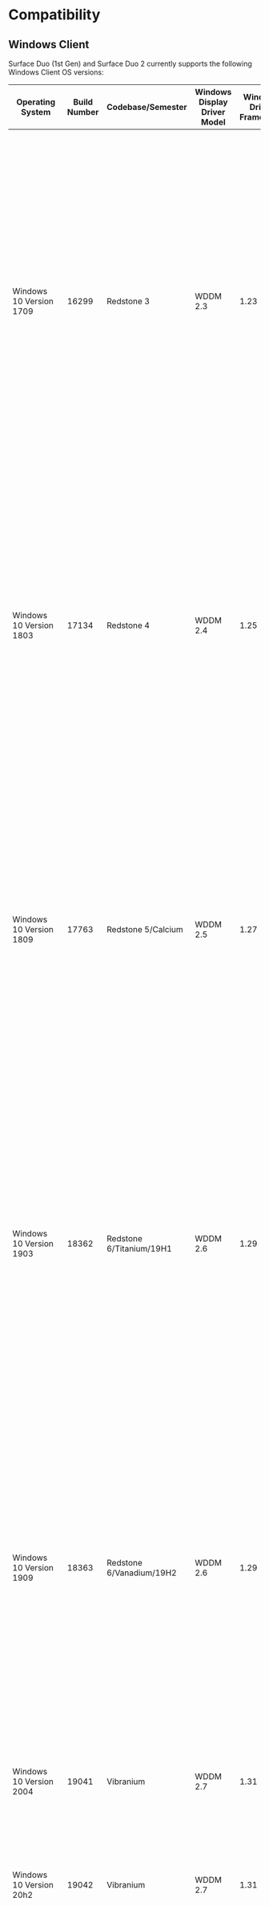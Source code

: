 # Compatibility

## Windows Client

Surface Duo (1st Gen) and Surface Duo 2 currently supports the following Windows Client OS versions:

| Operating System                   | Build Number | Codebase/Semester        | Windows Display Driver Model | Windows Driver Framework | Surface Duo (1st Gen) Supported? | Surface Duo 2 Supported? | Notes for Surface Duo (1st Gen) | Notes for Surface Duo 2 |
|------------------------------------|--------------|--------------------------|------------------------------|--------------------------|----------------------------------|--------------------------|---------------------------------|-------------------------|
| Windows 10 Version 1709            | 16299        | Redstone 3               | WDDM 2.3                     | 1.23                     | ❌                               | ❌                      | While this version fully supports the SoC Core hardware (Timer, Interrupt Controller etc...), the WDF versions supported predate 2.25. Therefore, drivers built using newer WDF versions (like the current ones) will not run on this version without severe modifications. Versions higher fully work due to the "build on older, run on newer" principle. For more information, read [this documentation](https://learn.microsoft.com/en-us/windows-hardware/drivers/wdf/building-a-wdf-driver-for-multiple-versions-of-windows) on the subject. | This version of Windows does not support the System on Chip (SoC) |
| Windows 10 Version 1803            | 17134        | Redstone 4               | WDDM 2.4                     | 1.25                     | ⚠️                               | ❌                      | This version of Windows uses the Windows Display Driver Model version 2.4. The current GPU driver supports WDDM 2.6 as a strict minimum. So GPU acceleration, and both displays will not be working. Only the left display will be working thanks to the UEFI framebuffer support. Some issues are presents in regards to subsystems and cellular as well. | This version of Windows does not support the System on Chip (SoC) |
| Windows 10 Version 1809            | 17763        | Redstone 5/Calcium       | WDDM 2.5                     | 1.27                     | ⚠️                               | ❌                      | This version of Windows uses the Windows Display Driver Model version 2.5. The current GPU driver supports WDDM 2.6 as a strict minimum. So GPU acceleration, and both displays will not be working. Only the left display will be working thanks to the UEFI framebuffer support. Some issues are presents in regards to subsystems and cellular as well. | This version of Windows does not support the System on Chip (SoC) |
| Windows 10 Version 1903            | 18362        | Redstone 6/Titanium/19H1 | WDDM 2.6                     | 1.29                     | ⚠️                               | ❌                      | This version of Windows is not actively tested or developped against anymore and may suffer from some intermittent compatibility issues with newer Driver Releases. It is however meant to have the same hardware support as newer versions of Windows. It can also be used to reieve the ICan0 value to setup phone / cellular call binding on newer versions of Windows. | This version of Windows does not support the System on Chip (SoC) |
| Windows 10 Version 1909            | 18363        | Redstone 6/Vanadium/19H2 | WDDM 2.6                     | 1.29                     | ⚠️                               | ❌                      | This version of Windows is not actively tested or developped against anymore and may suffer from some intermittent compatibility issues with newer Driver Releases. It is however meant to have the same hardware support as newer versions of Windows. It can also be used to reieve the ICan0 value to setup phone / cellular call binding on newer versions of Windows. | This version of Windows does not support the System on Chip (SoC) |
| Windows 10 Version 2004            | 19041        | Vibranium                | WDDM 2.7                     | 1.31                     | ✅                               | ❌                      |                                 | This version of Windows does not support the System on Chip (SoC) |
| Windows 10 Version 20h2            | 19042        | Vibranium                | WDDM 2.7                     | 1.31                     | ✅                               | ❌                      |                                 | This version of Windows does not support the System on Chip (SoC) |
| Windows 10 Version 21h1            | 19043        | Vibranium                | WDDM 2.7                     | 1.31                     | ✅                               | ❌                      |                                 | This version of Windows does not support the System on Chip (SoC) |
| Windows 10 Version 21h2            | 19044        | Vibranium                | WDDM 2.7                     | 1.31                     | ✅                               | ❌                      |                                 | This version of Windows does not support the System on Chip (SoC) |
| Windows 11 Version 21h2            | 22000        | Cobalt                   | WDDM 3.0                     | 1.33                     | ✅                               | ❌                      |                                 | This version of Windows does not support the System on Chip (SoC) |
| Windows 10 Version 22h1            | 19045        | Vibranium                | WDDM 2.7                     | 1.31                     | ✅                               | ❌                      |                                 | This version of Windows does not support the System on Chip (SoC) |
| Windows 10 Version 22h2            | 19046        | Vibranium                | WDDM 2.7                     | 1.31                     | ✅                               | ❌                      |                                 | This version of Windows does not support the System on Chip (SoC) |
| Windows 11 Version 22h2            | 22621        | Nickel                   | WDDM 3.1                     | 1.33                     | ✅                               | ❌                      |                                 | This version of Windows does not support the System on Chip (SoC) |
| Windows 11 Version 23h1            | 22621        | Nickel                   | WDDM 3.1                     | 1.33                     | ✅                               | ❌                      |                                 | This version of Windows does not support the System on Chip (SoC) |
| Windows 11 Version 23h2            | 22631        | Nickel                   | WDDM 3.2                     | 1.33                     | ✅                               | ❌                      |                                 | This version of Windows does not support the System on Chip (SoC) |
| Windows vNext (Germanium Semester) | TBR          | Germanium                | WDDM vNext                   | WDF vNext                | ✅                               | ✅                      |                                 |                         |

❌: Not supported, important issues present

⚠️: Not supported, minor issues present, not actively maintained anymore

✅: Fully supported, known issues present but nothing impactful, actively maintained

---

It should be noted that development primarly is ongoing with the vNext release of Windows 11, and lower versions may be more broken than newer ones. Above table lists all Operating System versions ever released for ARM64 Processors. 1709, 1803 and 1809 are not supported due to being too old to support the Snapdragon™ 855 System on a Chip (SoC).

---

_**© 2020-2024 The Duo WOA Authors**_

_Snapdragon is a registered trademark of Qualcomm Incorporated. Microsoft, the Microsoft Corporate Logo, Windows, Surface, Surface Duo, Windows Hello, Continuum, Hyper-V, and DirectX are registered trademarks of Microsoft Corporation in the United States. Android is a registered trademark of Google LLC. Miracast is a registered trademark of the Wi-Fi Alliance. Other binaries may be copyright Qualcomm Incorporated and Microsoft Surface._

_**Limited emergency calling**_

_Running Windows on your Surface Duo is not a replacement for a proper phone operating system and does not have emergency calling capabilities._

_**Hello from Seattle (US), France, Italy.**_